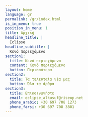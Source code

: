 ```yaml
---
layout: home
language: gr
permalink: /gr/index.html
is_in_menu: true
position_in_menu: 1
title: Αρχική
headline_title: |
  Eclipse
headline_subtitle: |
  Κενό περιεχόμενο
section1:
  title: Κενό περιεχόμενο
  content: Κενό περιεχόμενο
  button: Περισσότερα
section2:
  title: Τα τελευταία νέα μας
  button: Όλα τα άρθρα
section3:
  title: Επικοινωνήστε
  email: eclipse_alkusuf@riseup.net
  phone_arabic: +30 697 708 1273
  phone_farsi: +30 697 708 3801
---
```

